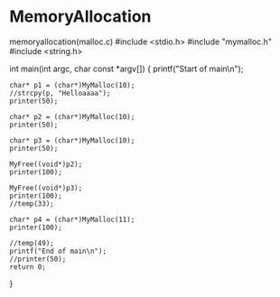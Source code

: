 # MemoryAllocation
memoryallocation(malloc.c)
#include <stdio.h>
#include "mymalloc.h"
#include <string.h>
 
int main(int argc, char const *argv[])
{
    printf("Start of main\n");
 
    char* p1 = (char*)MyMalloc(10);
    //strcpy(p, "Helloaaaa");
    printer(50);
 
    char* p2 = (char*)MyMalloc(10);
    printer(50);
 
    char* p3 = (char*)MyMalloc(10);
    printer(50);
 
    MyFree((void*)p2);
    printer(100);
 
    MyFree((void*)p3);
    printer(100);
    //temp(33);
 
    char* p4 = (char*)MyMalloc(11);
    printer(100);
 
    //temp(49);
    printf("End of main\n");
    //printer(50);
    return 0;
}

